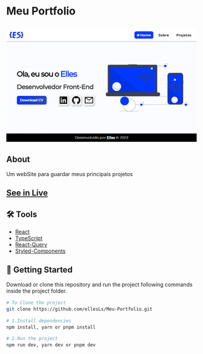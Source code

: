 # Meu Portfolio

<h2 align="center">
    <img alt="Portfolio image" title="My Personal Portfolio" src="./public/assets/images/portfolioelles.png" width="650"/>
</h2>

## About

<p align="left">Um webSite para guardar meus principais projetos</p>

<h2 align="left"><a href="https://portfolioelles.vercel.app/">See in Live</a></h2>

## 🛠 Tools

- [React](https://react.dev/)
- [TypeScript](https://www.typescriptlang.org/)
- [React-Query](https://tanstack.com/query/v3/docs/react/overview)
- [Styled-Components](https://styled-components.com/)

## 🚀 Getting Started

Download or clone this repository and run the project following commands inside the project folder.

```bash
# To Clone the project
git clone https://github.com/ellesLs/Meu-Portfolio.git
```

```bash
# 1.Install dependencies
npm install, yarn or pnpm install
```

```bash
# 2.Run the project
npm run dev, yarn dev or pnpm dev
```
